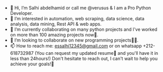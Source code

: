 - 👋 Hi, I’m Salhi abdelhamid or call me @verusus & I am a Pro Python Developer.
- 👀 I’m interested in automation, web scraping, data science, data analysis, data mining, Rest API & web apps.
- 🌱 I’m currently collaborating on many python projects and I've worked on more than 100 amazing projects now🥇.
- 💞️ I’m looking to collaborate on new programming projects🤝🏻.
- 📫 How to reach me: essalhi12345@gmail.com or on whatsapp +212-618732987 (You can request my updated resume📄 and you'll have it in less than 24hours!)
Don't hesitate to reach out, I can't wait to help you achieve your goals!🤩
<!---
verusus/verusus is a ✨ special ✨ repository because its `README.md` (this file) appears on your GitHub profile.
You can click the Preview link to take a look at your changes.
--->

